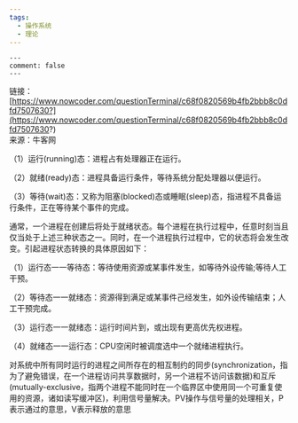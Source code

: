 ```yaml
---
tags:
  - 操作系统
  - 理论
---
```


```
---
comment: false
---
```

链接：[https://www.nowcoder.com/questionTerminal/c68f0820569b4fb2bbb8c0dfd7507630?](https://www.nowcoder.com/questionTerminal/c68f0820569b4fb2bbb8c0dfd7507630?)  
来源：牛客网  
  

（1）运行(running)态：进程占有处理器正在运行。

（2）就绪(ready)态：进程具备运行条件，等待系统分配处理器以便运行。

（3）等待(wait)态：又称为阻塞(blocked)态或睡眠(sleep)态，指进程不具备运行条件，正在等待某个事件的完成。

通常，一个进程在创建后将处于就绪状态。每个进程在执行过程中，任意时刻当且仅当处于上述三种状态之一。同时，在一个进程执行过程中，它的状态将会发生改变。引起进程状态转换的具体原因如下：

（1）运行态一一等待态：等待使用资源或某事件发生，如等待外设传输;等待人工干预。

（2）等待态一一就绪态：资源得到满足或某事件己经发生，如外设传输结束；人工干预完成。

（3）运行态一一就绪态：运行时间片到，或出现有更高优先权进程。

（4）就绪态一一运行态：CPU空闲时被调度选中一个就绪进程执行。

对系统中所有同时运行的进程之间所存在的相互制约的同步(synchronization，指为了避免错误，在一个进程访问共享数据时，另一个进程不访问该数据)和互斥(mutually-exclusive，指两个进程不能同时在一个临界区中使用同一个可重复使用的资源，诸如读写缓冲区)，利用信号量解决。PV操作与信号量的处理相关，P表示通过的意思，V表示释放的意思